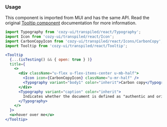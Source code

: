 ### Usage

This component is imported from MUI and has the same API.
Read the original [Tooltip component](https://material-ui.com/api/tooltip/)
documentation for more information.

```jsx
import Typography from 'cozy-ui/transpiled/react/Typography';
import Icon from 'cozy-ui/transpiled/react/Icon';
import CarbonCopyIcon from 'cozy-ui/transpiled/react/Icons/CarbonCopy';
import Tooltip from 'cozy-ui/transpiled/react/Tooltip';

<Tooltip
  {...(isTesting() && { open: true } )}
  title={
    <>
      <div className="u-flex u-flex-items-center u-mb-half">
        <Icon icon={CarbonCopyIcon} className="u-mr-half" />
        <Typography variant="body1" color="inherit">Carbon copy</Typography>
      </div>
      <Typography variant="caption" color="inherit">
        Indicates whether the document is defined as "authentic and original" by Cozy Cloud, the host of your Cozy, as it can claim that it comes directly from a third-party service, without having undergone any modification.
      </Typography>
    </>
  }>
  <u>hover over me</u>
</Tooltip>
```

